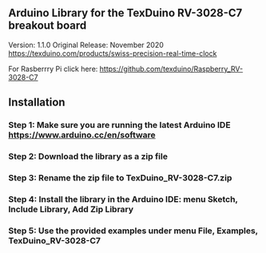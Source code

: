 ## Arduino Library for the TexDuino RV-3028-C7 breakout board

Version: 1.1.0
Original Release: November 2020
https://texduino.com/products/swiss-precision-real-time-clock

For Rasberrry Pi click here: https://github.com/texduino/Raspberry_RV-3028-C7

## Installation

### Step 1: Make sure you are running the latest Arduino IDE https://www.arduino.cc/en/software

### Step 2: Download the library as a zip file

### Step 3: Rename the zip file to TexDuino_RV-3028-C7.zip

### Step 4: Install the library in the Arduino IDE: menu   Sketch, Include Library, Add Zip Library

### Step 5: Use the provided examples under menu File, Examples, TexDuino_RV-3028-C7



